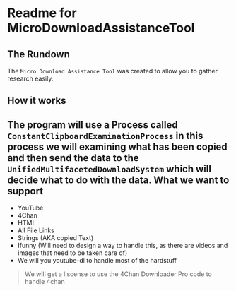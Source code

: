Readme for MicroDownloadAssistanceTool
=======================

The Rundown
----------
The `Micro Download Assistance Tool` was created to allow you to gather research easily.


How it works
------------
The program will use a Process called `ConstantClipboardExaminationProcess` 
in this process we will examining what has been copied and then send the data to the
`UnifiedMultifacetedDownloadSystem` which will decide what to do with the data.
What we want to support
-----------------------
* YouTube
* 4Chan
* HTML
* All File Links
* Strings (AKA copied Text)
* Ifunny (Will need to design a way to handle this, as there are videos and images that need to be taken care of)
* We will you youtube-dl to handle most of the hardstuff

>We will get a liscense to use the 4Chan Downloader Pro code to handle 4chan